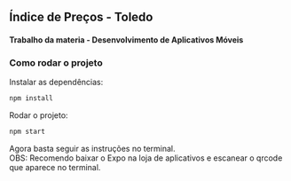 ## Índice de Preços - Toledo ###
#### Trabalho da materia - Desenvolvimento de Aplicativos Móveis ####

### Como rodar o projeto ###
Instalar as dependências:
```bash
npm install
```

Rodar o projeto:
```bash
npm start
```
Agora basta seguir as instruções no terminal.
<br />
OBS: Recomendo baixar o Expo na loja de aplicativos e escanear o qrcode que aparece no terminal.
